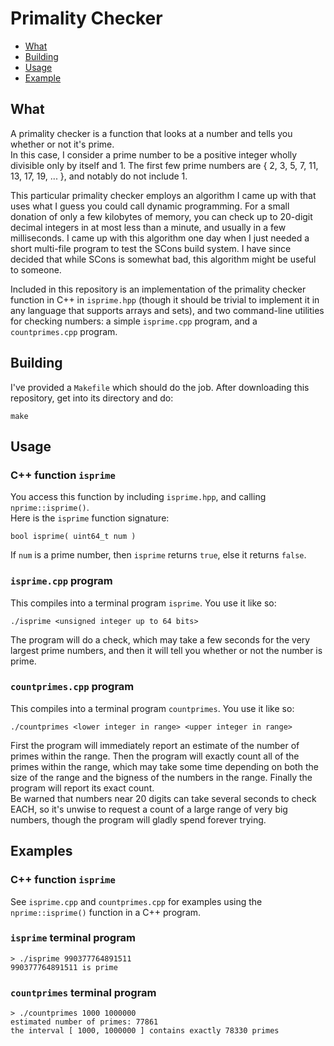 # Primality Checker

* [What](#what)
* [Building](#building)
* [Usage](#usage)
* [Example](#examples)

## What

A primality checker is a function that looks at a number and tells you whether or not it's prime.  
In this case, I consider a prime number to be a positive integer wholly divisible only by itself and 1.
The first few prime numbers are { 2, 3, 5, 7, 11, 13, 17, 19, ... }, and notably do not include 1.  

This particular primality checker employs an algorithm I came up with that uses what I guess you could call dynamic programming. For a small donation of only a few kilobytes of memory, you can check up to 20-digit decimal integers in at most less than a minute, and usually in a few milliseconds.
I came up with this algorithm one day when I just needed a short multi-file program to test the SCons build system. I have since decided that while SCons is somewhat bad, this algorithm might be useful to someone.

Included in this repository is an implementation of the primality checker function in C++ in `isprime.hpp` (though it should be trivial to implement it in any language that supports arrays and sets), and two command-line utilities for checking numbers: a simple `isprime.cpp` program, and a `countprimes.cpp` program.

## Building

I've provided a `Makefile` which should do the job.
After downloading this repository, get into its directory and do:

```
make
```

## Usage

### C++ function `isprime`

You access this function by including `isprime.hpp`, and calling `nprime::isprime()`.  
Here is the `isprime` function signature:

```
bool isprime( uint64_t num )
```

If `num` is a prime number, then `isprime` returns `true`, else it returns `false`.  

### `isprime.cpp` program

This compiles into a terminal program `isprime`.
You use it like so:

```
./isprime <unsigned integer up to 64 bits>
```

The program will do a check, which may take a few seconds for the very largest prime numbers,
and then it will tell you whether or not the number is prime.

### `countprimes.cpp` program

This compiles into a terminal program `countprimes`.
You use it like so:

```
./countprimes <lower integer in range> <upper integer in range>
```

First the program will immediately report an estimate of the number of primes within the range.
Then the program will exactly count all of the primes within the range, which may take some time depending
on both the size of the range and the bigness of the numbers in the range.
Finally the program will report its exact count.  
Be warned that numbers near 20 digits can take several seconds to check EACH, so it's unwise to request a count of a large range of very big numbers, though the program will gladly spend forever trying.

## Examples

### C++ function `isprime`

See `isprime.cpp` and `countprimes.cpp` for examples using the `nprime::isprime()` function in a C++ program.

### `isprime` terminal program

```
> ./isprime 990377764891511
990377764891511 is prime
```

### `countprimes` terminal program

```
> ./countprimes 1000 1000000
estimated number of primes: 77861
the interval [ 1000, 1000000 ] contains exactly 78330 primes
```
